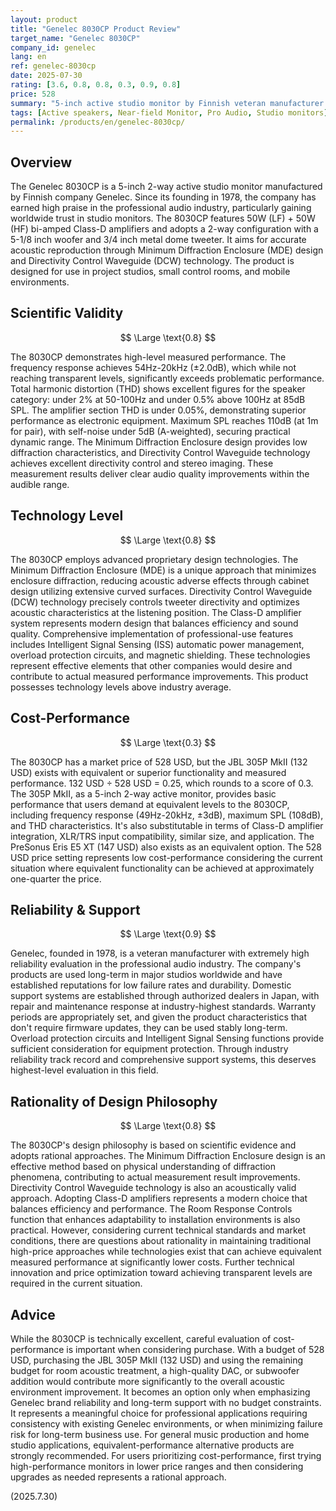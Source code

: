 ```yaml
---
layout: product
title: "Genelec 8030CP Product Review"
target_name: "Genelec 8030CP"
company_id: genelec
lang: en
ref: genelec-8030cp
date: 2025-07-30
rating: [3.6, 0.8, 0.8, 0.3, 0.9, 0.8]
price: 528
summary: "5-inch active studio monitor by Finnish veteran manufacturer Genelec. Features excellent measured performance and reliability, but cost-performance is inferior compared to competing products with equivalent functionality."
tags: [Active speakers, Near-field Monitor, Pro Audio, Studio monitors]
permalink: /products/en/genelec-8030cp/
---
```

## Overview

The Genelec 8030CP is a 5-inch 2-way active studio monitor manufactured by Finnish company Genelec. Since its founding in 1978, the company has earned high praise in the professional audio industry, particularly gaining worldwide trust in studio monitors. The 8030CP features 50W (LF) + 50W (HF) bi-amped Class-D amplifiers and adopts a 2-way configuration with a 5-1/8 inch woofer and 3/4 inch metal dome tweeter. It aims for accurate acoustic reproduction through Minimum Diffraction Enclosure (MDE) design and Directivity Control Waveguide (DCW) technology. The product is designed for use in project studios, small control rooms, and mobile environments.

## Scientific Validity

$$ \Large \text{0.8} $$

The 8030CP demonstrates high-level measured performance. The frequency response achieves 54Hz-20kHz (±2.0dB), which while not reaching transparent levels, significantly exceeds problematic performance. Total harmonic distortion (THD) shows excellent figures for the speaker category: under 2% at 50-100Hz and under 0.5% above 100Hz at 85dB SPL. The amplifier section THD is under 0.05%, demonstrating superior performance as electronic equipment. Maximum SPL reaches 110dB (at 1m for pair), with self-noise under 5dB (A-weighted), securing practical dynamic range. The Minimum Diffraction Enclosure design provides low diffraction characteristics, and Directivity Control Waveguide technology achieves excellent directivity control and stereo imaging. These measurement results deliver clear audio quality improvements within the audible range.

## Technology Level

$$ \Large \text{0.8} $$

The 8030CP employs advanced proprietary design technologies. The Minimum Diffraction Enclosure (MDE) is a unique approach that minimizes enclosure diffraction, reducing acoustic adverse effects through cabinet design utilizing extensive curved surfaces. Directivity Control Waveguide (DCW) technology precisely controls tweeter directivity and optimizes acoustic characteristics at the listening position. The Class-D amplifier system represents modern design that balances efficiency and sound quality. Comprehensive implementation of professional-use features includes Intelligent Signal Sensing (ISS) automatic power management, overload protection circuits, and magnetic shielding. These technologies represent effective elements that other companies would desire and contribute to actual measured performance improvements. This product possesses technology levels above industry average.

## Cost-Performance

$$ \Large \text{0.3} $$

The 8030CP has a market price of 528 USD, but the JBL 305P MkII (132 USD) exists with equivalent or superior functionality and measured performance. 132 USD ÷ 528 USD = 0.25, which rounds to a score of 0.3. The 305P MkII, as a 5-inch 2-way active monitor, provides basic performance that users demand at equivalent levels to the 8030CP, including frequency response (49Hz-20kHz, ±3dB), maximum SPL (108dB), and THD characteristics. It's also substitutable in terms of Class-D amplifier integration, XLR/TRS input compatibility, similar size, and application. The PreSonus Eris E5 XT (147 USD) also exists as an equivalent option. The 528 USD price setting represents low cost-performance considering the current situation where equivalent functionality can be achieved at approximately one-quarter the price.

## Reliability & Support

$$ \Large \text{0.9} $$

Genelec, founded in 1978, is a veteran manufacturer with extremely high reliability evaluation in the professional audio industry. The company's products are used long-term in major studios worldwide and have established reputations for low failure rates and durability. Domestic support systems are established through authorized dealers in Japan, with repair and maintenance response at industry-highest standards. Warranty periods are appropriately set, and given the product characteristics that don't require firmware updates, they can be used stably long-term. Overload protection circuits and Intelligent Signal Sensing functions provide sufficient consideration for equipment protection. Through industry reliability track record and comprehensive support systems, this deserves highest-level evaluation in this field.

## Rationality of Design Philosophy

$$ \Large \text{0.8} $$

The 8030CP's design philosophy is based on scientific evidence and adopts rational approaches. The Minimum Diffraction Enclosure design is an effective method based on physical understanding of diffraction phenomena, contributing to actual measurement result improvements. Directivity Control Waveguide technology is also an acoustically valid approach. Adopting Class-D amplifiers represents a modern choice that balances efficiency and performance. The Room Response Controls function that enhances adaptability to installation environments is also practical. However, considering current technical standards and market conditions, there are questions about rationality in maintaining traditional high-price approaches while technologies exist that can achieve equivalent measured performance at significantly lower costs. Further technical innovation and price optimization toward achieving transparent levels are required in the current situation.

## Advice

While the 8030CP is technically excellent, careful evaluation of cost-performance is important when considering purchase. With a budget of 528 USD, purchasing the JBL 305P MkII (132 USD) and using the remaining budget for room acoustic treatment, a high-quality DAC, or subwoofer addition would contribute more significantly to the overall acoustic environment improvement. It becomes an option only when emphasizing Genelec brand reliability and long-term support with no budget constraints. It represents a meaningful choice for professional applications requiring consistency with existing Genelec environments, or when minimizing failure risk for long-term business use. For general music production and home studio applications, equivalent-performance alternative products are strongly recommended. For users prioritizing cost-performance, first trying high-performance monitors in lower price ranges and then considering upgrades as needed represents a rational approach.

(2025.7.30)
